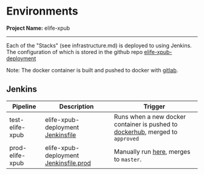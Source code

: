 # Environments

**Project Name:** elife-xpub

---

Each of the "Stacks" (see infrastructure.md) is deployed to using Jenkins.
The configuration of which is stored in the github repo [elife-xpub-deployment](https://github.com/elifesciences/elife-xpub-deployment)

Note: The docker container is built and pushed to docker with [gitlab](https://github.com/elifesciences/elife-xpub/blob/develop/.gitlab-ci.yml).

## Jenkins

| Pipeline        | Description                                                                                                                    | Trigger                                                                                                                         |
| --------------- | ------------------------------------------------------------------------------------------------------------------------------ | ------------------------------------------------------------------------------------------------------------------------------- |
| test-elife-xpub | elife-xpub-deployment [Jenkinsfile](https://github.com/elifesciences/elife-xpub-deployment/blob/develop/Jenkinsfile)           | Runs when a new docker container is pushed to [dockerhub](https://hub.docker.com/r/xpub/xpub-elife/tags/), merged to `approved` |
| prod-elife-xpub | elife-xpub-deployment [Jenkinsfile.prod](https://github.com/elifesciences/elife-xpub-deployment/blob/develop/Jenkinsfile.prod) | Manually run [here](https://alfred.elifesciences.org/blue/organizations/jenkins/prod-elife-xpub/activity/), merges to `master`. |
